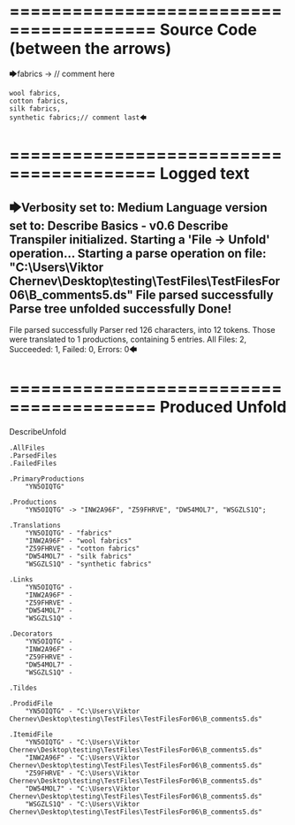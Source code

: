 ========================================
Source Code (between the arrows)
========================================

🡆fabrics -> // comment here

    wool fabrics,
    cotton fabrics,
    silk fabrics,
    synthetic fabrics;// comment last🡄

========================================
Logged text
========================================

🡆Verbosity set to: Medium
Language version set to: Describe Basics - v0.6
Describe Transpiler initialized.
Starting a 'File -> Unfold' operation...
Starting a parse operation on file: "C:\Users\Viktor Chernev\Desktop\testing\TestFiles\TestFilesFor06\B_comments5.ds"
File parsed successfully
Parse tree unfolded successfully
Done!
------------------------
File parsed successfully
Parser red 126 characters, into 12 tokens.
Those were translated to 1 productions, containing 5 entries.
All Files: 2, Succeeded: 1, Failed: 0, Errors: 0🡄

========================================
Produced Unfold
========================================

DescribeUnfold

    .AllFiles
    .ParsedFiles
    .FailedFiles

    .PrimaryProductions
        "YN5OIQTG" 

    .Productions
        "YN5OIQTG" -> "INW2A96F", "Z59FHRVE", "DW54MOL7", "WSGZLS1Q";

    .Translations
        "YN5OIQTG" - "fabrics"
        "INW2A96F" - "wool fabrics"
        "Z59FHRVE" - "cotton fabrics"
        "DW54MOL7" - "silk fabrics"
        "WSGZLS1Q" - "synthetic fabrics"

    .Links
        "YN5OIQTG" - 
        "INW2A96F" - 
        "Z59FHRVE" - 
        "DW54MOL7" - 
        "WSGZLS1Q" - 

    .Decorators
        "YN5OIQTG" - 
        "INW2A96F" - 
        "Z59FHRVE" - 
        "DW54MOL7" - 
        "WSGZLS1Q" - 

    .Tildes

    .ProdidFile
        "YN5OIQTG" - "C:\Users\Viktor Chernev\Desktop\testing\TestFiles\TestFilesFor06\B_comments5.ds"

    .ItemidFile
        "YN5OIQTG" - "C:\Users\Viktor Chernev\Desktop\testing\TestFiles\TestFilesFor06\B_comments5.ds"
        "INW2A96F" - "C:\Users\Viktor Chernev\Desktop\testing\TestFiles\TestFilesFor06\B_comments5.ds"
        "Z59FHRVE" - "C:\Users\Viktor Chernev\Desktop\testing\TestFiles\TestFilesFor06\B_comments5.ds"
        "DW54MOL7" - "C:\Users\Viktor Chernev\Desktop\testing\TestFiles\TestFilesFor06\B_comments5.ds"
        "WSGZLS1Q" - "C:\Users\Viktor Chernev\Desktop\testing\TestFiles\TestFilesFor06\B_comments5.ds"

